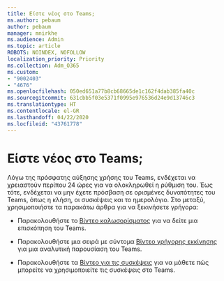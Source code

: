 ```yaml
---
title: Είστε νέος στο Teams;
ms.author: pebaum
author: pebaum
manager: mnirkhe
ms.audience: Admin
ms.topic: article
ROBOTS: NOINDEX, NOFOLLOW
localization_priority: Priority
ms.collection: Adm_O365
ms.custom:
- "9002403"
- "4676"
ms.openlocfilehash: 050ed651a77b8cb68665de1c162f4dab385fa40c
ms.sourcegitcommit: 631cbb5f03e5371f0995e976536d24e9d13746c3
ms.translationtype: HT
ms.contentlocale: el-GR
ms.lasthandoff: 04/22/2020
ms.locfileid: "43761778"
---
```

# <a name="new-to-teams"></a>Είστε νέος στο Teams;

Λόγω της πρόσφατης αύξησης χρήσης του Teams, ενδέχεται να χρειαστούν περίπου 24 ώρες για να ολοκληρωθεί η ρύθμιση του. Έως τότε, ενδέχεται να μην έχετε πρόσβαση σε ορισμένες δυνατότητες του Teams, όπως η κλήση, οι συσκέψεις και το ημερολόγιο. Στο μεταξύ, χρησιμοποιήστε τα παρακάτω άρθρα για να ξεκινήσετε γρήγορα: 

- Παρακολουθήστε το [Βίντεο καλωσορίσματος](https://support.office.com/article/welcome-to-microsoft-teams-b98d533f-118e-4bae-bf44-3df2470c2b12) για να δείτε μια επισκόπηση του Teams.

- Παρακολουθήστε μια σειρά με σύντομα [Βίντεο γρήγορης εκκίνησης](https://support.office.com/article/video-what-is-microsoft-teams-422bf3aa-9ae8-46f1-83a2-e65720e1a34d) για μια αναλυτική παρουσίαση του Teams.

- Παρακολουθήστε τα [Βίντεο για τις συσκέψεις](https://support.office.com/article/join-a-teams-meeting-078e9868-f1aa-4414-8bb9-ee88e9236ee4) για να μάθετε πώς μπορείτε να χρησιμοποιείτε τις συσκέψεις στο Teams.
